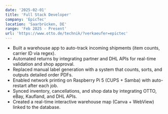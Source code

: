 ```yaml
---
date: '2025-02-01'
title: 'Full Stack Developer'
company: 'EpicTec'
location: 'Saarbrücken, DE'
range: 'Feb 2025 - Present'
url: 'https://www.otto.de/technik/?verkaeufer=epictec'
---
```


- Built a warehouse app to auto-track incoming shipments (item counts, carrier ID via regex).
- Automated returns by integrating partner and DHL APIs for real-time validation and shop approval.
- Replaced manual label generation with a system that counts, sorts, and outputs detailed order PDFs.
- Enabled network printing on Raspberry Pi 5 (CUPS + Samba) with auto-restart after each job.
- Synced inventory, cancellations, and shop data by integrating OTTO, eBay, Kaufland, and DHL APIs.
- Created a real-time interactive warehouse map (Canva + WebView) linked to the database.
